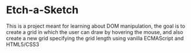 # Etch-a-Sketch
This is a project meant for learning about DOM manipulation, the goal is to 
create a grid in which the user can draw by hovering the mouse, and also create
a new grid specifying the grid length using vanilla ECMAScript and HTML5/CSS3